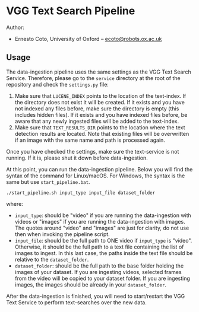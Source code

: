 VGG Text Search Pipeline
========================

Author:

 + Ernesto Coto, University of Oxford – <ecoto@robots.ox.ac.uk>

Usage
-----

The data-ingestion pipeline uses the same settings as the VGG Text Search Service. Therefore, please go to the `service` directory at the root of the repository and check the `settings.py` file:

 1. Make sure that `LUCENE_INDEX` points to the location of the text-index. If the directory does not exist it will be created. If it exists and you have not indexed any files before, make sure the directory is empty (this includes hidden files). If it exists and you have indexed files before, be aware that any newly ingested files will be added to the text-index.
 2. Make sure that `TEXT_RESULTS_DIR` points to the location where the text detection results are located. Note that existing files will be overwritten if an image with the same name and path is processed again.

Once you have checked the settings, make sure the text-service is not running. If it is, please shut it down before data-ingestion.

At this point, you can run the data-ingestion pipeline. Below you will find the syntax of the command for Linux/macOS. For Windows, the syntax is the same but use `start_pipeline.bat`.

    ./start_pipeline.sh input_type input_file dataset_folder

where:

 + `input_type`: should be "video" if you are running the data-ingestion with videos or "images" if you are running the data-ingestion with images. The quotes around "video" and "images" are just for clarity, do not use then when invoking the pipeline script.
 + `input_file`: should be the full path to ONE video if `input_type` is "video". Otherwise, it should be the full path to a text file containing the list of images to ingest. In this last case, the paths inside the text file should be relative to the `dataset_folder`.
 + `dataset_folder`: should be the full path to the base folder holding the images of your dataset. If you are ingesting videos, selected frames from the video will be copied to your dataset folder. If you are ingesting images, the images should be already in your `dataset_folder`.

After the data-ingestion is finished, you will need to start/restart the VGG Text Service to perform text-searches over the new data.

